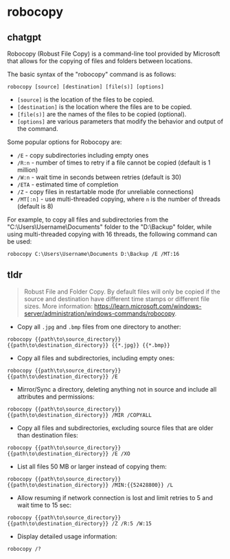 # robocopy 
## chatgpt 
Robocopy (Robust File Copy) is a command-line tool provided by Microsoft that allows for the copying of files and folders between locations.

The basic syntax of the "robocopy" command is as follows:

`robocopy [source] [destination] [file(s)] [options]`

- `[source]` is the location of the files to be copied.
- `[destination]` is the location where the files are to be copied.
- `[file(s)]` are the names of the files to be copied (optional).
- `[options]` are various parameters that modify the behavior and output of the command.

Some popular options for Robocopy are:

- `/E` - copy subdirectories including empty ones
- `/R:n` - number of times to retry if a file cannot be copied (default is 1 million)
- `/W:n` - wait time in seconds between retries (default is 30)
- `/ETA` - estimated time of completion
- `/Z` - copy files in restartable mode (for unreliable connections)
- `/MT[:n]` - use multi-threaded copying, where `n` is the number of threads (default is 8)

For example, to copy all files and subdirectories from the "C:\Users\Username\Documents" folder to the "D:\Backup" folder, while using multi-threaded copying with 16 threads, the following command can be used:

`robocopy C:\Users\Username\Documents D:\Backup /E /MT:16` 

## tldr 
 
> Robust File and Folder Copy.
> By default files will only be copied if the source and destination have different time stamps or different file sizes.
> More information: <https://learn.microsoft.com/windows-server/administration/windows-commands/robocopy>.

- Copy all `.jpg` and `.bmp` files from one directory to another:

`robocopy {{path\to\source_directory}} {{path\to\destination_directory}} {{*.jpg}} {{*.bmp}}`

- Copy all files and subdirectories, including empty ones:

`robocopy {{path\to\source_directory}} {{path\to\destination_directory}} /E`

- Mirror/Sync a directory, deleting anything not in source and include all attributes and permissions:

`robocopy {{path\to\source_directory}} {{path\to\destination_directory}} /MIR /COPYALL`

- Copy all files and subdirectories, excluding source files that are older than destination files:

`robocopy {{path\to\source_directory}} {{path\to\destination_directory}} /E /XO`

- List all files 50 MB or larger instead of copying them:

`robocopy {{path\to\source_directory}} {{path\to\destination_directory}} /MIN:{{52428800}} /L`

- Allow resuming if network connection is lost and limit retries to 5 and wait time to 15 sec:

`robocopy {{path\to\source_directory}} {{path\to\destination_directory}} /Z /R:5 /W:15`

- Display detailed usage information:

`robocopy /?`
